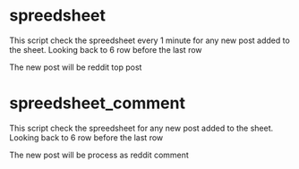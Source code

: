 # spreedsheet

This script check the spreedsheet every 1 minute for any new post added to the sheet. Looking back to 6 row before the last row

The new post will be reddit top post

# spreedsheet_comment

This script check the spreedsheet for any new post added to the sheet. Looking back to 6 row before the last row

The new post will be process as reddit comment
